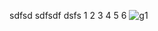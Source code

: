 sdfsd
sdfsdf dsfs
1 2 3
4 5 6
![g1](https://user-images.githubusercontent.com/25941322/149667072-adc44ab7-2da1-49c8-985b-e64cf5853c14.gif)

